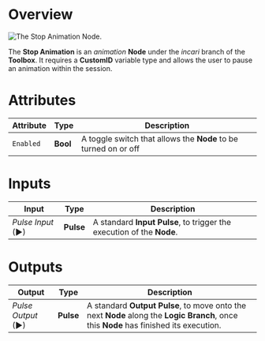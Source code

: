 # Overview

![The Stop Animation Node.]()

The **Stop Animation** is an *animation* **Node** under the *incari* branch of the **Toolbox**. It requires a **CustomID** variable type and allows the user to pause an animation within the session. 

# Attributes

|Attribute|Type|Description|
|---|---|---|
|`Enabled`|**Bool**|A toggle switch that allows the **Node** to be turned on or off|

# Inputs

|Input|Type|Description|
|---|---|---|
|*Pulse Input* (►)|**Pulse**|A standard **Input Pulse**, to trigger the execution of the **Node**.|

# Outputs

|Output|Type|Description|
|---|---|---|
|*Pulse Output* (►)|**Pulse**|A standard **Output Pulse**, to move onto the next **Node** along the **Logic Branch**, once this **Node** has finished its execution.|

